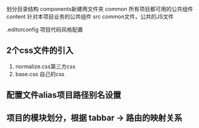 
划分目录结构
components新建两文件夹
common 所有项目都可用的公共组件
content 针对本项目业务的公共组件
src common文件，公共的JS文件

.editorconfig 项目代码风格配置

## 2个css文件的引入
1. normalize.css第三方css
2. base.css 自己的css

## 配置文件alias项目路径别名设置

## 项目的模块划分，根据 tabbar -> 路由的映射关系
